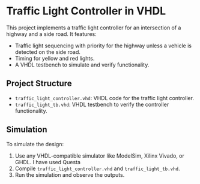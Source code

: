 
# Traffic Light Controller in VHDL
This project implements a traffic light controller for an intersection of a highway and a side road. It features:
- Traffic light sequencing with priority for the highway unless a vehicle is detected on the side road.
- Timing for yellow and red lights.
- A VHDL testbench to simulate and verify functionality.

## Project Structure
- `traffic_light_controller.vhd`: VHDL code for the traffic light controller.
- `traffic_light_tb.vhd`: VHDL testbench to verify the controller functionality.

## Simulation
To simulate the design:
1. Use any VHDL-compatible simulator like ModelSim, Xilinx Vivado, or GHDL. I have used Questa
2. Compile `traffic_light_controller.vhd` and `traffic_light_tb.vhd`.
3. Run the simulation and observe the outputs.


